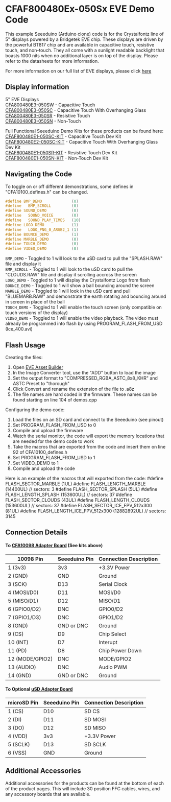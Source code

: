 # CFAF800480Ex-050Sx EVE Demo Code

This example Seeeduino (Arduino clone) code is for the Crystalfontz line of 5" displays powered by a Bridgetek EVE chip. These displays are driven by the powerful BT817 chip and are available in capacitive touch, resistive touch, and non-touch. They all come with a sunlight readable backlight that boasts 1000 nits when no additional layer is on top of the display. Please refer to the datasheets for more information.

For more information on our full list of EVE displays, please click [here](https://www.crystalfontz.com/products/eve-accelerated-tft-displays.php)

## Display information
5" EVE Displays\
[CFA800480E3-050SW](https://www.crystalfontz.com/product/cfa800480e3050sw) - Capacitive Touch\
[CFA800480E3-050SC](https://www.crystalfontz.com/product/cfa800480e3050sc) - Capacitive Touch With Overhanging Glass\
[CFA800480E3-050SR](https://www.crystalfontz.com/product/cfa800480e3050sr) - Resistive Touch\
[CFA800480E3-050SN](https://www.crystalfontz.com/product/cfa800480e3050sn) - Non-Touch


 
Full Functional Seeeduino Demo Kits for these products can be found here:  
[CFAF800480E1-050SC-KIT](https://www.crystalfontz.com/product/cfa800480e3050sckit) - Capacitive Touch Dev Kit\
[CFAF800480E2-050SC-KIT](https://www.crystalfontz.com/product/cfa800480e3050sckit) - Capacitive Touch With Overhanging Glass Dev Kit\
[CFAF800480E1-050SR-KIT](https://www.crystalfontz.com/product/cfa800480e3050srkit) - Resistive Touch Dev Kit\
[CFAF800480E1-050SN-KIT](https://www.crystalfontz.com/product/cfa800480e3050snkit) - Non-Touch Dev Kit

## Navigating the Code

To toggle on or off different demonstrations, some defines in "CFA10100_defines.h" can be changed.

```c++
#define BMP_DEMO             (0)  
#define   BMP_SCROLL         (0)  
#define SOUND_DEMO           (0)  
#define   SOUND_VOICE        (0)  
#define   SOUND_PLAY_TIMES   (10)
#define LOGO_DEMO            (1)  
#define   LOGO_PNG_0_ARGB2_1 (1)  
#define BOUNCE_DEMO          (1)  
#define MARBLE_DEMO          (0)  
#define TOUCH_DEMO           (0)
#define VIDEO_DEMO           (0) 
```

`BMP_DEMO` - Toggled to 1 will look to the uSD card to pull the "SPLASH.RAW" file and display it \
`BMP_SCROLL` - Toggled to 1 will look to the uSD card to pull the "CLOUDS.RAW" file and display it scrolling accross the screen\
`LOGO_DEMO` - Toggled to 1 will display the Crystalfontz Logo from flash\
`BOUNCE_DEMO` - Toggled to 1 will show a ball bouncing around the screen\
`MARBLE_DEMO` - Toggled to 1 will look in the uSD card and pull "BLUEMARB.RAW" and demonstrate the earth rotating and bouncing around in screen in place of the ball\
`TOUCH_DEMO` - Toggled to 1 will enable the touch screen (only compatible on touch versions of the display)\
`VIDEO_DEMO` - Toggled to 1 will enable the video playback. The video must already be programmed into flash by using PROGRAM_FLASH_FROM_USD (Ice_400.avi)

## Flash Usage
Creating the files:
1. Open [EVE Asset Builder](https://brtchip.com/eab/)
2. In the Image Converter tool, use the "ADD" button to load the image
3. Set the output format to "COMPRESSED_RGBA_ASTC_8x8_KHR" and ASTC Preset to "thorough"
4. Click Convert and rename the extension of the file to .a8z
5. The file names are hard coded in the firmware. These names can be found starting on line 104 of demos.cpp

Configuring the demo code:
1. Load the files on an SD card and connect to the Seeeduino (see pinout)
2. Set PROGRAM_FLASH_FROM_USD to 0
3. Compile and upload the firmware
4. Watch the serial monitor, the code will export the memory locations that are needed for the demo code to work
5. Take the macros that are exported from the code and insert them on line 92 of CFA10100_defines.h
6. Set PROGRAM_FLASH_FROM_USD to 1
7. Set VIDEO_DEMO to 1 
8. Compile and upload the code

Here is an example of the macros that will exported from the code:
#define FLASH_SECTOR_MARBLE (1UL)
#define FLASH_LENGTH_MARBLE (14400UL) // sectors: 3
#define FLASH_SECTOR_SPLASH (5UL)
#define FLASH_LENGTH_SPLASH (153600UL) // sectors: 37
#define FLASH_SECTOR_CLOUDS (43UL)
#define FLASH_LENGTH_CLOUDS (153600UL) // sectors: 37
#define FLASH_SECTOR_ICE_FPV_512x300 (81UL)
#define FLASH_LENGTH_ICE_FPV_512x300 (12882892UL) // sectors: 3145



## Connection Details
#### To [CFA10098 Adapter Board](https://www.crystalfontz.com/product/cfa10098) (See kits above)
| 10098 Pin         | Seeeduino Pin| Connection Description |
|-------------------|--------------|------------------------|
| 1  (3v3)          | 3v3          | +3.3V Power            |
| 2  (GND)          | GND          | Ground                 |
| 3  (SCK)          | D13          | Serial Clock           |
| 4  (MOSI/D0)      | D11          | MOSI/D0                |
| 5  (MISO/D1)      | D12          | MISO/D1                |
| 6  (GPIO0/D2)     | DNC          | GPIO0/D2               |
| 7  (GPIO1/D3)     | DNC          | GPIO1/D2               |
| 8  (GND)          | GND or DNC   | Ground                 |
| 9  (CS)           | D9           | Chip Select            |
| 10 (INT)          | D7           | Interupt               |
| 11 (PD)           | D8           | Chip Power Down        |
| 12 (MODE/GPIO2)   | DNC          | MODE/GPIO2             |
| 13 (AUDIO)        | DNC          | Audio PWM              |
| 14 (GND)          | GND or DNC   | Ground                 |


#### To Optional [uSD Adapter Board](https://www.crystalfontz.com/product/cfa10112) 
| microSD Pin | Seeeduino Pin| Connection Description |
|-------------|--------------|------------------------|
| 1 (CS)      | D10          | SD CS                  |
| 2 (DI)      | D11          | SD MOSI                |
| 3 (DO)      | D12          | SD MISO                |
| 4 (VDD)     | 3v3          | +3.3V Power            |
| 5 (SCLK)    | D13          | SD SCLK                |
| 6 (VSS)     | GND          | Ground                 |

## Additional Accessories
Additional accessories for the products can be found at the bottom of each of the product pages. This will include 30 position FFC cables, wires, and any accessory boards that are available.

